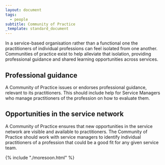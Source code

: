 ```yaml
---
layout: document
tags:
  - people
subtitle: Community of Practice
_template: standard_document
---
```


In a service-based organisation rather than a functional one the practitioners of individual professions can feel isolated from one another. Communities of practice exist to help alleviate that isolation, providing professional guidance and shared learning opportunities across services.

## Professional guidance

A Community of Practice issues or endorses professional guidance, relevant to its practitioners. This should include help for Service Managers who manage practitioners of the profession on how to evaluate them.

## Opportunities in the service network

A Community of Practice ensures that new opportunities in the service network are visible and available to practitioners. The Community of Practice should work with service managers to identify individual practitioners of a profession that could be a good fit for any given service team.

{% include "./moresoon.html" %}
